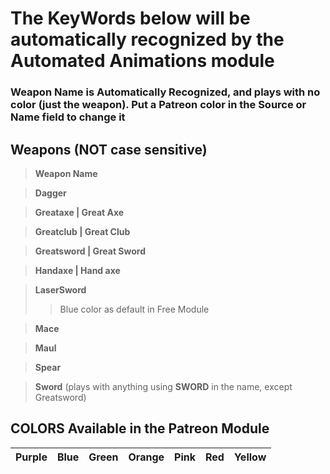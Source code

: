 # The KeyWords below will be automatically recognized by the Automated Animations module

### Weapon Name is Automatically Recognized, and plays with no color (just the weapon). Put a Patreon color in the Source or Name field to change it

## Weapons  (NOT case sensitive)

>**Weapon Name**

>**Dagger**

>**Greataxe | Great Axe**

>**Greatclub | Great Club**

>**Greatsword | Great Sword**

>**Handaxe | Hand axe**

>**LaserSword**
>> Blue color as default in Free Module

>**Mace**

>**Maul**

>**Spear**

>**Sword** (plays with anything using **SWORD** in the name, except Greatsword)

## COLORS Available in the Patreon Module

| Purple | Blue | Green | Orange | Pink | Red | Yellow|
|--------|------|-------|--------|------|-----|-------|

